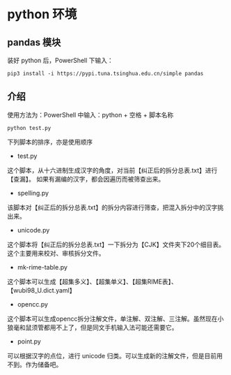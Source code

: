 # python 环境

## pandas 模块

装好 python 后，PowerShell 下输入：

`pip3 install -i https://pypi.tuna.tsinghua.edu.cn/simple pandas`

## 介绍

使用方法为：PowerShell 中输入：python + 空格 + 脚本名称

`python test.py`

下列脚本的排序，亦是使用顺序

- test.py

这个脚本，从十六进制生成汉字的角度，对当前【纠正后的拆分总表.txt】进行【查漏】。
如果有漏编的汉字，都会因遍历而被筛查出来。

- spelling.py

该脚本对【纠正后的拆分总表.txt】的拆分内容进行筛查，把混入拆分中的汉字挑出来。

- unicode.py

这个脚本将【纠正后的拆分总表.txt】一下拆分为【CJK】文件夹下20个细目表。
这个主要用来校对、审核拆分文件。

- mk-rime-table.py

这个脚本可以生成【超集多义】、【超集单义】、【超集RIME表】、【wubi98_U.dict.yaml】

- opencc.py

这个脚本可以生成opencc拆分注解文件，单注解、双注解、三注解。虽然现在小狼毫和鼠须管都用不上了，但是同文手机输入法可能还需要它。

- point.py

可以根据汉字的点位，进行 unicode 归类。可以生成新的注解文件，但是目前用不到。作为储备吧。

